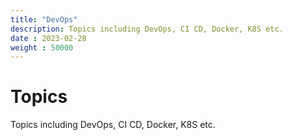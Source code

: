 ```yaml
---
title: "DevOps"
description: Topics including DevOps, CI CD, Docker, K8S etc.
date : 2023-02-28
weight : 50000
---
```


# Topics

Topics including DevOps, CI CD, Docker, K8S etc.
